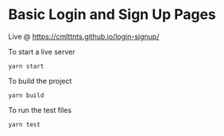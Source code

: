 # Basic Login and Sign Up Pages

Live @ https://cmlttnts.github.io/login-signup/


To start a live server

    yarn start

To build the project

    yarn build

To run the test files

    yarn test